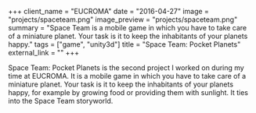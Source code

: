 +++
client_name = "EUCROMA"
date = "2016-04-27"
image = "projects/spaceteam.png"
image_preview = "projects/spaceteam.png"
summary = "Space Team is a mobile game in which you have to take care of a miniature planet. Your task is it to keep the inhabitants of your planets happy."
tags = ["game", "unity3d"]
title = "Space Team: Pocket Planets"
external_link = ""
+++

Space Team: Pocket Planets is the second project I worked on during my time at EUCROMA. It is a mobile game in which you have to take care of a miniature planet. Your task is it to keep the inhabitants of your planets happy, for example by growing food or providing them with sunlight. It ties into the Space Team storyworld.